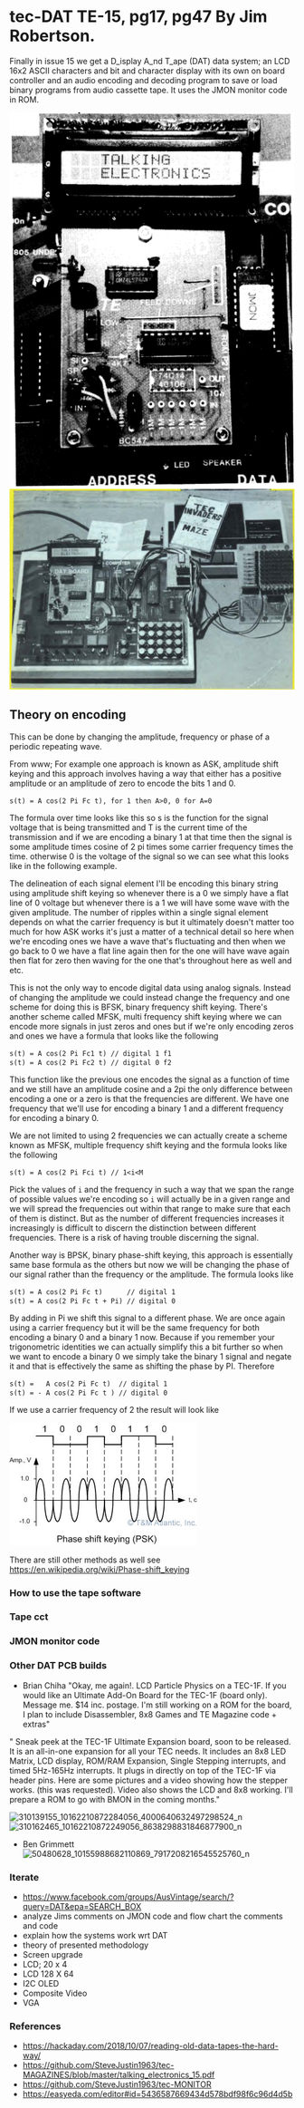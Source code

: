 # tec-DAT TE-15, pg17, pg47 By Jim Robertson. 

Finally in issue 15 we get a D_isplay A_nd T_ape (DAT) data system; an LCD 16x2 ASCII characters and bit and character display with its own on board controller and an audio encoding and decoding program to save or load binary programs from audio cassette tape. It uses the JMON monitor code in ROM. 


![](https://github.com/SteveJustin1963/tec-DAT/blob/master/pics/ccxx33.png)
![](https://github.com/SteveJustin1963/tec-DAT/blob/master/pics/ccvv55.png)

## Theory on encoding
This can be done by changing the amplitude, frequency or phase of a periodic repeating wave.

From www;
For example one approach is known as ASK, amplitude shift keying and this approach involves having a way that either has a positive amplitude or an amplitude of zero to encode the bits 1 and 0. 
```
s(t) = A cos(2 Pi Fc t), for 1 then A>0, 0 for A=0
```
The formula over time looks like this so s is the function for the signal voltage that is being transmitted and T is the current time of the transmission and if we are encoding a binary 1 at that time then the signal is some amplitude times cosine of 2 pi times some carrier frequency times the time. otherwise 0 is the voltage of
the signal so we can see what this looks like in the following example.

The delineation of each signal element I'll be encoding this binary string using amplitude shift keying so whenever there is a 0 we simply have a flat line of 0 voltage but whenever there is a 1 we will have some wave with the given amplitude. The number of ripples within a single signal element depends on what the carrier frequency is but it ultimately doesn't matter too much for how ASK works it's just a matter of a technical detail so here when we're encoding ones we have a wave that's fluctuating and then when we go back to 0 we have a flat line again then for the one will have wave again then flat for zero then waving for the one that's throughout here as well and etc.

This is not the only way to encode digital data using analog signals. Instead of changing the amplitude we could instead change the frequency and one scheme for doing this is BFSK, binary frequency shift keying. There's another scheme called MFSK, multi frequency shift keying where we can encode more signals in just zeros and ones but if we're only encoding zeros and ones we have a formula that looks like the following
```
s(t) = A cos(2 Pi Fc1 t) // digital 1 f1
s(t) = A cos(2 Pi Fc2 t) // digital 0 f2
```
This function like the previous one encodes the signal as a function of time and we still have an amplitude cosine and a 2pi the only difference between encoding a one or a zero is that the frequencies are different. We have one frequency that we'll use for encoding a binary 1 and a different frequency for encoding a binary 0.

We are not limited to using 2 frequencies we can actually create a scheme known as MFSK, multiple frequency shift keying and the formula looks like the following
```
s(t) = A cos(2 Pi Fci t) // 1<i<M 
```
Pick the values of `i` and the frequency in such a way that we span the range of possible values we're encoding so `i` will actually be in a given range and we will spread the frequencies out within that range to make sure that each of them is distinct. But as the number of different frequencies increases it increasingly is difficult to discern the distinction between different frequencies. There is a risk of having trouble discerning the signal.


Another way is BPSK, binary phase-shift keying, this approach is essentially same base formula as the others but now we will be changing the phase of our signal rather than the frequency or the amplitude. The formula looks like 
```
s(t) = A cos(2 Pi Fc t)      // digital 1 
s(t) = A cos(2 Pi Fc t + Pi) // digital 0
```
By adding in Pi we shift this signal to a different phase. We are once again using a carrier frequency but it will be the same frequency for both encoding a binary 0 and a binary 1 now. Because if you remember your trigonometric identities we can actually simplify this a bit further so when we want to encode a binary 0 we simply take the binary 1 signal and negate it and that is effectively the same as shifting the phase by PI. Therefore
```
s(t) =   A cos(2 Pi Fc t)  // digital 1 
s(t) = - A cos(2 Pi Fc t ) // digital 0
```
If we use a carrier frequency of 2 the result will look like

![](https://github.com/SteveJustin1963/tec-DAT/blob/master/pics/bpsk.jpg)

There are still other methods as well see https://en.wikipedia.org/wiki/Phase-shift_keying

### How to use the tape software


### Tape cct 

### JMON monitor code






### Other DAT PCB builds
- Brian Chiha
"Okay, me again!.  LCD Particle Physics on a TEC-1F.    If you would like an Ultimate Add-On Board for the TEC-1F (board only).  Message me.  $14 inc. postage.  I'm still working on a ROM for the board, I plan to include Disassembler, 8x8 Games and TE Magazine code + extras"

" Sneak peek at the TEC-1F Ultimate Expansion board, soon to be released. It is an all-in-one expansion for all your TEC needs.  It includes an 8x8 LED Matrix, LCD display, ROM/RAM Expansion, Single Stepping interrupts, and timed 5Hz-165Hz interrupts.
It plugs in directly on top of the TEC-1F via header pins.   Here are some pictures and a video showing how the stepper works. (this was requested).  Video also shows the LCD and 8x8 working. I'll prepare a ROM to go with BMON in the coming months."


![310139155_10162210872284056_4000640632497298524_n](https://user-images.githubusercontent.com/58069246/194762452-aedd2334-35ea-401c-b04e-906fa4b18579.jpg)
![310162465_10162210872249056_8638298831846877900_n](https://user-images.githubusercontent.com/58069246/194762468-8f4087ef-c286-4bac-91b6-9e306aab18c2.jpg)




- Ben Grimmett
![50480628_10155988682110869_7917208216545525760_n](https://user-images.githubusercontent.com/58069246/194762762-295da801-78b8-4ddc-8784-fa0a7b4743fa.jpg)



### Iterate

- https://www.facebook.com/groups/AusVintage/search/?query=DAT&epa=SEARCH_BOX
- analyze Jims comments on JMON code and flow chart the comments and code 
- explain how the systems work wrt DAT
- theory of presented methodology
- Screen upgrade
- LCD; 20 x 4 
- LCD 128 X 64 
- I2C OLED
- Composite Video
- VGA

### References
- https://hackaday.com/2018/10/07/reading-old-data-tapes-the-hard-way/
- https://github.com/SteveJustin1963/tec-MAGAZINES/blob/master/talking_electronics_15.pdf
- https://github.com/SteveJustin1963/tec-MONITOR
- https://easyeda.com/editor#id=5436587669434d578bdf98f6c96d4d5b




